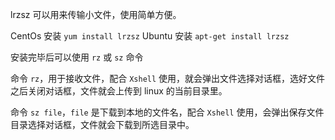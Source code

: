 lrzsz 可以用来传输小文件，使用简单方便。

CentOs 安装 `yum install lrzsz`
Ubuntu 安装 `apt-get install lrzsz`

安装完毕后可以使用 `rz` 或 `sz` 命令

命令 `rz`，用于接收文件，配合 `Xshell` 使用，就会弹出文件选择对话框，选好文件之后关闭对话框，文件就会上传到 linux 的当前目录里。

命令 `sz file`，`file` 是下载到本地的文件名，配合 `Xshell` 使用，会弹出保存文件目录选择对话框，文件就会下载到所选目录中。